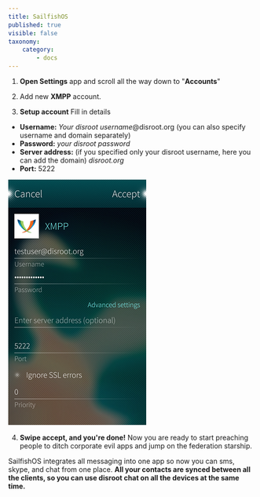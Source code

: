 ```yaml
---
title: SailfishOS
published: true
visible: false
taxonomy:
    category:
        - docs
---
```


1. **Open Settings** app and scroll all the way down to "**Accounts**"

2. Add new **XMPP** account.

3. **Setup account**
Fill in details
 - **Username:** *Your disroot username*@disroot.org (you can also specify username and domain separately)
 - **Password:** *your disroot password*
 - **Server address:** (if you specified only your disroot username, here you can add the domain) *disroot.org*
 - **Port:** 5222

![](en/sailfish_xmpp1.png)

4. **Swipe accept, and you're done!**
Now you are ready to start preaching people to ditch corporate evil apps and jump on the federation starship.

SailfishOS integrates all messaging into one app so now you can sms, skype, and chat from one place.
**All your contacts are synced between all the clients, so you can use disroot chat on all the devices at the same time.**
